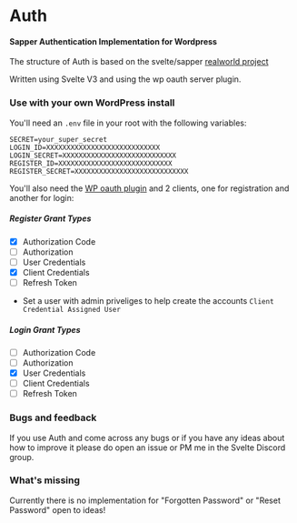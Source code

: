 # Auth
#### Sapper Authentication Implementation for Wordpress

The structure of Auth is based on the svelte/sapper [realworld project](https://github.com/sveltejs/realworld)

Written using Svelte V3 and using the wp oauth server plugin.

### Use with your own WordPress install

You'll need an `.env` file in your root with the following variables:
```
SECRET=your_super_secret
LOGIN_ID=XXXXXXXXXXXXXXXXXXXXXXXXXXXX
LOGIN_SECRET=XXXXXXXXXXXXXXXXXXXXXXXXXXXX
REGISTER_ID=XXXXXXXXXXXXXXXXXXXXXXXXXXXX
REGISTER_SECRET=XXXXXXXXXXXXXXXXXXXXXXXXXXXX
```

You'll also need the [WP oauth plugin](http://wp-oauth.com) and 2 clients, one for registration and another for login:

##### Register Grant Types
* [x] Authorization Code
* [ ] Authorization
* [ ] User Credentials
* [x] Client Credentials
* [ ] Refresh Token
* Set a user with admin priveliges to help create the accounts `Client Credential Assigned User`

##### Login Grant Types
* [ ] Authorization Code
* [ ] Authorization
* [x] User Credentials
* [ ] Client Credentials
* [ ] Refresh Token

### Bugs and feedback

If you use Auth and come across any bugs or if you have any ideas about how to improve it please do open an issue or PM me in the Svelte Discord group.

### What's missing

Currently there is no implementation for "Forgotten Password" or "Reset Password" open to ideas!
